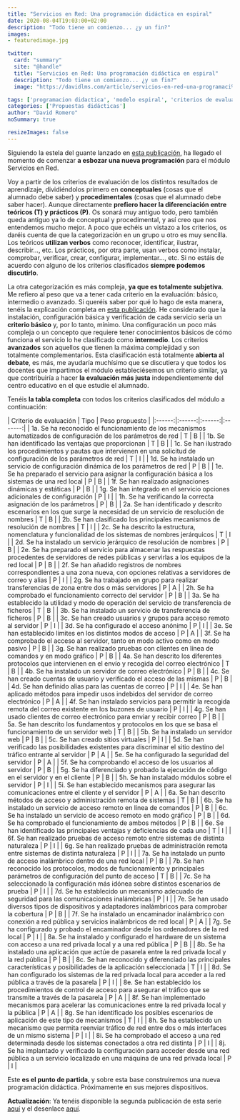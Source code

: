 ```yaml
---
title: "Servicios en Red: Una programación didáctica en espiral"
date: 2020-08-04T19:03:00+02:00
description: "Todo tiene un comienzo... ¿y un fin?"
images:
- featuredimage.jpg

twitter:
  card: "summary"
  site: "@handle"
  title: "Servicios en Red: Una programación didáctica en espiral"
  description: "Todo tiene un comienzo... ¿y un fin?"
  image: "https://davidlms.com/article/servicios-en-red-una-programaci%C3%B3n-did%C3%A1ctica-en-espiral/featuredimage.jpg"

tags: ['programacion didactica', 'modelo espiral', 'criterios de evaluacion', 'conceptual', 'procedimental', 'servicios en red']
categories: ['Propuestas didácticas']
author: "David Romero"
noSummary: true

resizeImages: false
---
```

Siguiendo la estela del guante lanzado en [esta publicación](https://davidlms.com/article/girando-alrededor-del-aprendizaje-una-programaci%C3%B3n-did%C3%A1ctica-en-espiral/), ha llegado el momento de comenzar **a esbozar una nueva programación** para el módulo Servicios en Red.

Voy a partir de los criterios de evaluación de los distintos resultados de aprendizaje, dividiéndolos primero en **conceptuales** (cosas que el alumnado debe saber) y **procedimentales** (cosas que el alumnado debe saber hacer). Aunque directamente **prefiero hacer la diferenciación entre teóricos (T) y prácticos (P)**. Os sonará muy antiguo todo, pero también queda antiguo ya lo de conceptual y procedimental, y así creo que nos entendemos mucho mejor. A poco que echéis un vistazo a los criterios, os daréis cuenta de que la categorización en un grupo u otro es muy sencilla. Los teóricos **utilizan verbos** como reconocer, identificar, ilustrar, describir…, etc. Los prácticos, por otra parte, usan verbos como instalar, comprobar, verificar, crear, configurar, implementar…, etc. Si no estáis de acuerdo con alguno de los criterios clasificados **siempre podemos discutirlo**.

La otra categorización es más compleja, **ya que es totalmente subjetiva**. Me refiero al peso que va a tener cada criterio en la evaluación: básico, intermedio o avanzado. Si queréis saber por qué lo hago de esta manera, tenéis la explicación completa en [esta publicación](https://davidlms.com/article/evaluar-por-resultados-de-aprendizaje-y-criterios-de-evaluaci%C3%B3n-sin-morir-en-el-intento/). He considerado que la instalación, configuración básica y verificación de cada servicio sería un **criterio básico** y, por lo tanto, mínimo. Una configuración un poco más compleja o un concepto que requiere tener conocimientos básicos de cómo funciona el servicio lo he clasificado como **intermedio**. Los criterios **avanzados** son aquellos que tienen la máxima complejidad y son totalmente complementarios. Esta clasificación está totalmente **abierta al debate**, es más, me ayudaría muchísimo que se discutiera y que todos los docentes que impartimos el módulo estableciésemos un criterio similar, ya que contribuiría a hacer **la evaluación más justa** independientemente del centro educativo en el que estudie el alumnado.

Tenéis **la tabla completa** con todos los criterios clasificados del módulo a continuación:

| Criterio de evaluación | Tipo | Peso propuesto |
|:------:|:------:|:------:|:-------:|
|   1a. Se ha reconocido el funcionamiento de los mecanismos automatizados de configuración de los parámetros de red   |   T   |   B |
|   1b. Se han identificado las ventajas que proporcionan   |   T   |   B |
|   1c. Se han ilustrado los procedimientos y pautas que intervienen en una solicitud de configuración de los parámetros de red   |   T   |   I |
|   1d. Se ha instalado un servicio de configuración dinámica de los parámetros de red   |   P   |   B |
|   1e. Se ha preparado el servicio para asignar la configuración básica a los sistemas de una red local   |   P   |   B |
|   1f. Se han realizado asignaciones dinámicas y estáticas   |   P   |   B |
|   1g. Se han integrado en el servicio opciones adicionales de configuración   |   P   |   I |
|   1h. Se ha verificando la correcta asignación de los parámetros   |   P   |   B |
|   2a. Se han identificado y descrito escenarios en los que surge la necesidad de un servicio de resolución de nombres   |   T   |   B |
|   2b. Se han clasificado los principales mecanismos de resolución de nombres   |   T   |   I |
|   2c. Se ha descrito la estructura, nomenclatura y funcionalidad de los sistemas de nombres jerárquicos   |   T   |   I |
|   2d. Se ha instalado un servicio jerárquico de resolución de nombres   |   P   |   B |
|   2e. Se ha preparado el servicio para almacenar las respuestas procedentes de servidores de redes públicas y servirlas a los equipos de la red local   |   P   |   B |
|   2f. Se han añadido registros de nombres correspondientes a una zona nueva, con opciones relativas a servidores de correo y alias   |   P   |   I |
|   2g. Se ha trabajado en grupo para realizar transferencias de zona entre dos o más servidores   |   P   |   A |
|   2h. Se ha comprobado el funcionamiento correcto del servidor   |   P   |   B |
|   3a. Se ha establecido la utilidad y modo de operación del servicio de transferencia de ficheros   |   T   |   B |
|   3b. Se ha instalado un servicio de transferencia de ficheros   |   P   |   B |
|   3c. Se han creado usuarios y grupos para acceso remoto al servidor   |   P   |   I |
|   3d. Se ha configurado el acceso anónimo   |   P   |   I |
|   3e. Se han establecido límites en los distintos modos de acceso   |   P   |   A |
|   3f. Se ha comprobado el acceso al servidor, tanto en modo activo como en modo pasivo   |   P   |   B |
|   3g. Se han realizado pruebas con clientes en línea de comandos y en modo gráfico   |   P   |   B |
|   4a. Se han descrito los diferentes protocolos que intervienen en el envío y recogida del correo electrónico   |   T   |   B |
|   4b. Se ha instalado un servidor de correo electrónico   |   P   |   B |
|   4c. Se han creado cuentas de usuario y verificado el acceso de las mismas   |   P   |   B |
|   4d. Se han definido alias para las cuentas de correo   |   P   |   I |
|   4e. Se han aplicado métodos para impedir usos indebidos del servidor de correo electrónico   |   P   |   A |
|   4f. Se han instalado servicios para permitir la recogida remota del correo existente en los buzones de usuario   |   P   |   I |
|   4g. Se han usado clientes de correo electrónico para enviar y recibir correo   |   P   |   B |
|   5a. Se han descrito los fundamentos y protocolos en los que se basa el funcionamiento de un servidor web   |   T   |   B |
|   5b. Se ha instalado un servidor web   |   P   |   B |
|   5c. Se han creado sitios virtuales  |   P   |   I |
|   5d. Se han verificado las posibilidades existentes para discriminar el sitio destino del tráfico entrante al servidor   |   P   |   A |
|   5e. Se ha configurado la seguridad del servidor   |   P   |  A  |
|   5f. Se ha comprobando el acceso de los usuarios al servidor   |   P   |   B |
|   5g. Se ha diferenciado y probado la ejecución de código en el servidor y en el cliente   |   P   |   B |
|   5h. Se han instalado módulos sobre el servidor   |   P   |   I |
|   5i. Se han establecido mecanismos para asegurar las comunicaciones entre el cliente y el servidor   |   P   |  A  |
|   6a. Se han descrito métodos de acceso y administración remota de sistemas   |   T   |   B |
|   6b. Se ha instalado un servicio de acceso remoto en línea de comandos   |   P   |   B |
|   6c. Se ha instalado un servicio de acceso remoto en modo gráfico   |   P   |   B |
|   6d. Se ha comprobado el funcionamiento de ambos métodos   |   P   |   B |
|   6e. Se han identificado las principales ventajas y deficiencias de cada uno   |   T   |   I |
|   6f. Se han realizado pruebas de acceso remoto entre sistemas de distinta naturaleza   |   P   |   I |
|   6g. Se han realizado pruebas de administración remota entre sistemas de distinta naturaleza   |   P   |   I |
|   7a. Se ha instalado un punto de acceso inalámbrico dentro de una red local   |   P   |   B |
|   7b. Se han reconocido los protocolos, modos de funcionamiento y principales parámetros de configuración del punto de acceso   |   T   |   B |
|   7c. Se ha seleccionado la configuración más idónea sobre distintos escenarios de prueba   |   P   |   I |
|   7d. Se ha establecido un mecanismo adecuado de seguridad para las comunicaciones inalámbricas   |   P   |   I |
|   7e. Se han usado diversos tipos de dispositivos y adaptadores inalámbricos para comprobar la cobertura   |   P   |   B |
|   7f. Se ha instalado un encaminador inalámbrico con conexión a red pública y servicios inalámbricos de red local   |   P   |   A |
|   7g. Se ha configurado y probado el encaminador desde los ordenadores de la red local   |   P   |   I |
|   8a. Se ha instalado y configurado el hardware de un sistema con acceso a una red privada local y a una red pública   |   P   |   B |
|   8b. Se ha instalado una aplicación que actúe de pasarela entre la red privada local y la red pública   |   P   |   B |
|   8c. Se han reconocido y diferenciado las principales características y posibilidades de la aplicación seleccionada   |   T   |   I |
|   8d. Se han configurado los sistemas de la red privada local para acceder a la red pública a través de la pasarela   |   P   |   I |
|   8e. Se han establecido los procedimientos de control de acceso para asegurar el tráfico que se transmite a través de la pasarela   |   P   |   A |
|   8f. Se han implementado mecanismos para acelerar las comunicaciones entre la red privada local y la pública   |   P   |   A |
|   8g. Se han identificado los posibles escenarios de aplicación de este tipo de mecanismos  |   T   |   I |
|   8h. Se ha establecido un mecanismo que permita reenviar tráfico de red entre dos o más interfaces de un mismo sistema   |   P   |   I |
|   8i. Se ha comprobado el acceso a una red determinada desde los sistemas conectados a otra red distinta   |   P   |   I |
|   8j. Se ha implantado y verificado la configuración para acceder desde una red pública a un servicio localizado en una máquina de una red privada local   |   P   |   I |

Este **es el punto de partida**, y sobre esta base construiremos una nueva programación didáctica. Próximamente en sus mejores dispositivos.

**Actualización**: Ya tenéis disponible la segunda publicación de esta serie [aquí](https://davidlms.com/article/servicios-en-red-una-programaci%C3%B3n-did%C3%A1ctica-en-espiral-ii/) y el desenlace [aquí](https://davidlms.com/article/servicios-en-red-una-programaci%C3%B3n-did%C3%A1ctica-en-espiral-y-iii/).
